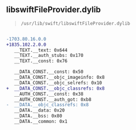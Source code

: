 ## libswiftFileProvider.dylib

> `/usr/lib/swift/libswiftFileProvider.dylib`

```diff

-1703.80.16.0.0
+1835.102.2.0.0
   __TEXT.__text: 0x644
   __TEXT.__auth_stubs: 0x170
   __TEXT.__const: 0x76

   __DATA_CONST.__const: 0x50
   __DATA_CONST.__objc_imageinfo: 0x8
   __DATA_CONST.__objc_selrefs: 0x10
+  __DATA_CONST.__objc_classrefs: 0x8
   __AUTH_CONST.__const: 0x38
   __AUTH_CONST.__auth_got: 0xb8
-  __DATA.__objc_classrefs: 0x8
   __DATA.__data: 0x20
   __DATA.__bss: 0x80
   __DATA.__common: 0x1

```
